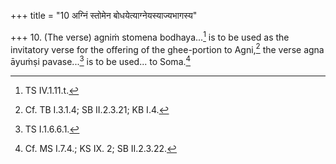 +++
title = "10 अग्निं स्तोमेन बोधयेत्याग्नेयस्याज्यभागस्य"

+++
10. (The verse) agniṁ stomena bodhaya...[^1] is to be used as the invitatory verse for the offering of the ghee-portion to Agni,[^2] the verse agna āyuṁṣi pavase...[^3] is to be used... to Soma.[^4]   


[^1]: TS IV.1.11.t.  

[^2]: Cf. TB I.3.1.4; SB II.2.3.21; KB I.4.  

[^3]: TS I.1.6.6.1.  

[^4]: Cf. MS I.7.4.; KS IX. 2; SB II.2.3.22.

